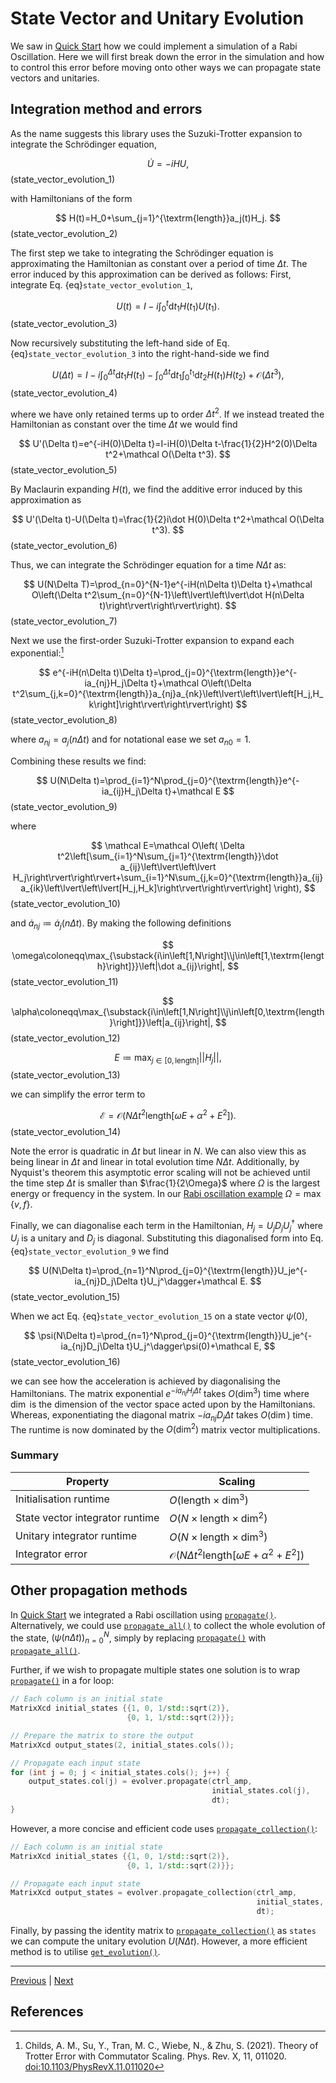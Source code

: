 # State Vector and Unitary Evolution

We saw in [Quick Start](getting_started.md#quick-start) how we could implement a simulation of a Rabi Oscillation. Here we will first break down the error in the simulation and how to control this error before moving onto other ways we can propagate state vectors and unitaries.

## Integration method and errors

As the name suggests this library uses the Suzuki-Trotter expansion to integrate the Schrödinger equation,

$$
\dot U=-iHU,
$$(state_vector_evolution_1)

with Hamiltonians of the form

$$
H(t)=H_0+\sum_{j=1}^{\textrm{length}}a_j(t)H_j.
$$(state_vector_evolution_2)

The first step we take to integrating the Schrödinger equation is approximating the Hamiltonian as constant over a period of time $\Delta t$. The error induced by this approximation can be derived as follows: First, integrate Eq. {eq}`state_vector_evolution_1`,

$$
U(t)=I-i\int_0^t\textrm{d}t_1H(t_1)U(t_1).
$$(state_vector_evolution_3)

Now recursively substituting the left-hand side of Eq. {eq}`state_vector_evolution_3` into the right-hand-side we find

$$
U(\Delta t)=I-i\int_0^{\Delta t}\textrm{d}t_1H(t_1)-\int_0^{\Delta t}\textrm{d}t_1\int_0^{t_1}\textrm{d}t_2H(t_1)H(t_2)+\mathcal O(\Delta t^3),
$$(state_vector_evolution_4)

where we have only retained terms up to order $\Delta t^2$. If we instead treated the Hamiltonian as constant over the time $\Delta t$ we would find

$$
U'(\Delta t)=e^{-iH(0)\Delta t}=I-iH(0)\Delta t-\frac{1}{2}H^2(0)\Delta t^2+\mathcal O(\Delta t^3).
$$(state_vector_evolution_5)

By Maclaurin expanding $H(t)$, we find the additive error induced by this approximation as

$$
U'(\Delta t)-U(\Delta t)=\frac{1}{2}i\dot H(0)\Delta t^2+\mathcal O(\Delta t^3).
$$(state_vector_evolution_6)

Thus, we can integrate the Schrödinger equation for a time $N\Delta t$ as:

$$
U(N\Delta T)=\prod_{n=0}^{N-1}e^{-iH(n\Delta t)\Delta t}+\mathcal O\left(\Delta t^2\sum_{n=0}^{N-1}\left\lvert\left\lvert\dot H(n\Delta t)\right\rvert\right\rvert\right).
$$(state_vector_evolution_7)

Next we use the first-order Suzuki-Trotter expansion to expand each exponential:[^1]

$$
e^{-iH(n\Delta t)\Delta t}=\prod_{j=0}^{\textrm{length}}e^{-ia_{nj}H_j\Delta t}+\mathcal O\left(\Delta t^2\sum_{j,k=0}^{\textrm{length}}a_{nj}a_{nk}\left\lvert\left\lvert\left[H_j,H_k\right]\right\rvert\right\rvert\right)
$$(state_vector_evolution_8)

where $a_{nj}=a_j(n\Delta t)$ and for notational ease we set $a_{n0}=1$.

Combining these results we find:

$$
U(N\Delta t)=\prod_{i=1}^N\prod_{j=0}^{\textrm{length}}e^{-ia_{ij}H_j\Delta t}+\mathcal E
$$(state_vector_evolution_9)

where

$$
\mathcal E=\mathcal O\left(
    \Delta t^2\left[\sum_{i=1}^N\sum_{j=1}^{\textrm{length}}\dot a_{ij}\left\lvert\left\lvert H_j\right\rvert\right\rvert+\sum_{i=1}^N\sum_{j,k=0}^{\textrm{length}}a_{ij}a_{ik}\left\lvert\left\lvert[H_j,H_k]\right\rvert\right\rvert\right]
    \right),
$$(state_vector_evolution_10)

and $\dot a_{nj}\coloneqq\dot a_j(n\Delta t)$. By making the following definitions

$$
\omega\coloneqq\max_{\substack{i\in\left[1,N\right]\\j\in\left[1,\textrm{length}\right]}}\left|\dot a_{ij}\right|,
$$(state_vector_evolution_11)

$$
\alpha\coloneqq\max_{\substack{i\in\left[1,N\right]\\j\in\left[0,\textrm{length}\right]}}\left|a_{ij}\right|,
$$(state_vector_evolution_12)

$$
E\coloneqq\max_{j\in\left[0,\textrm{length}\right]}\left\lvert\left\lvert H_j\right\rvert\right\rvert,
$$(state_vector_evolution_13)

we can simplify the error term to

$$
\mathcal E=\mathcal O\left(N\Delta t^2\textrm{length}\left[\omega E+\alpha^2+E^2\right]\right).
$$(state_vector_evolution_14)

Note the error is quadratic in $\Delta t$ but linear in $N$. We can also view this as being linear in $\Delta t$ and linear in total evolution time $N\Delta t$. Additionally, by Nyquist's theorem this asymptotic error scaling will not be achieved until the time step $\Delta t$ is smaller than $\frac{1}{2\Omega}$ where $\Omega$ is the largest energy or frequency in the system. In our [Rabi oscillation example](getting_started.md#quick-start) $\Omega=\max\left\{v,f\right\}$.

Finally, we can diagonalise each term in the Hamiltonian, $H_j=U_jD_jU_j^\dagger$ where $U_j$ is a unitary and $D_j$ is diagonal. Substituting this diagonalised form into Eq. {eq}`state_vector_evolution_9` we find

$$
U(N\Delta t)=\prod_{n=1}^N\prod_{j=0}^{\textrm{length}}U_je^{-ia_{nj}D_j\Delta t}U_j^\dagger+\mathcal E.
$$(state_vector_evolution_15)

When we act Eq. {eq}`state_vector_evolution_15` on a state vector $\psi(0)$,

$$
\psi(N\Delta t)=\prod_{n=1}^N\prod_{j=0}^{\textrm{length}}U_je^{-ia_{nj}D_j\Delta t}U_j^\dagger\psi(0)+\mathcal E,
$$(state_vector_evolution_16)

we can see how the acceleration is achieved by diagonalising the Hamiltonians. The matrix exponential $e^{-ia_{nj}H_j\Delta t}$ takes $O(\dim^3)$ time where $\dim$ is the dimension of the vector space acted upon by the Hamiltonians. Whereas, exponentiating the diagonal matrix $-ia_{nj}D_j\Delta t$ takes $O(\dim)$ time. The runtime is now dominated by the $O(\dim^2)$ matrix vector multiplications.

### Summary

| Property               | Scaling                                                                               |
| ---------------------- | ------------------------------------------------------------------------------------- |
| Initialisation runtime | $O(\textrm{length}\times\dim^3)$                                                      |
| State vector integrator runtime     | $O(N\times\textrm{length}\times\dim^2)$                                               |
| Unitary integrator runtime     | $O(N\times\textrm{length}\times\dim^3)$                                               |
| Integrator error       | $\mathcal O\left(N\Delta t^2\textrm{length}\left[\omega E+\alpha^2+E^2\right]\right)$ |

## Other propagation methods

In [Quick Start](getting_started.md#quick-start) we integrated a Rabi oscillation using [``propagate()``](../reference/structSuzuki__Trotter__Evolver_1_1UnitaryEvolver.rst#_CPPv4N22Suzuki_Trotter_Evolver14UnitaryEvolver9propagateE7DMatrixI7Dynamic6n_ctrlE7DMatrixI3dimXL1EEEd). Alternatively, we could use [``propagate_all()``](../reference/structSuzuki__Trotter__Evolver_1_1UnitaryEvolver.rst#_CPPv4N22Suzuki_Trotter_Evolver14UnitaryEvolver13propagate_allE7DMatrixI7Dynamic6n_ctrlE7DMatrixI3dimXL1EEEd) to collect the whole evolution of the state, $\left(\psi(n\Delta t)\right)_{n=0}^N$, simply by replacing [``propagate()``](../reference/structSuzuki__Trotter__Evolver_1_1UnitaryEvolver.rst#_CPPv4N22Suzuki_Trotter_Evolver14UnitaryEvolver9propagateE7DMatrixI7Dynamic6n_ctrlE7DMatrixI3dimXL1EEEd) with [``propagate_all()``](../reference/structSuzuki__Trotter__Evolver_1_1UnitaryEvolver.rst#_CPPv4N22Suzuki_Trotter_Evolver14UnitaryEvolver13propagate_allE7DMatrixI7Dynamic6n_ctrlE7DMatrixI3dimXL1EEEd).

Further, if we wish to propagate multiple states one solution is to wrap [``propagate()``](../reference/structSuzuki__Trotter__Evolver_1_1UnitaryEvolver.rst#_CPPv4N22Suzuki_Trotter_Evolver14UnitaryEvolver9propagateE7DMatrixI7Dynamic6n_ctrlE7DMatrixI3dimXL1EEEd) in a for loop:

```cpp
// Each column is an initial state
MatrixXcd initial_states {{1, 0, 1/std::sqrt(2)},
                          {0, 1, 1/std::sqrt(2)}};

// Prepare the matrix to store the output
MatrixXcd output_states(2, initial_states.cols());

// Propagate each input state
for (int j = 0; j < initial_states.cols(); j++) {
    output_states.col(j) = evolver.propagate(ctrl_amp,
                                             initial_states.col(j),
                                             dt);
}
```

However, a more concise and efficient code uses [``propagate_collection()``](../reference/structSuzuki__Trotter__Evolver_1_1UnitaryEvolver.rst#_CPPv4I_iEN22Suzuki_Trotter_Evolver14UnitaryEvolver20propagate_collectionE7DMatrixI3dim1lE7DMatrixI7Dynamic6n_ctrlE7DMatrixI3dim1lEd):

```cpp
// Each column is an initial state
MatrixXcd initial_states {{1, 0, 1/std::sqrt(2)},
                          {0, 1, 1/std::sqrt(2)}};

// Propagate each input state
MatrixXcd output_states = evolver.propagate_collection(ctrl_amp,
                                                       initial_states,
                                                       dt);
```

Finally, by passing the identity matrix to [``propagate_collection()``](../reference/structSuzuki__Trotter__Evolver_1_1UnitaryEvolver.rst#_CPPv4I_iEN22Suzuki_Trotter_Evolver14UnitaryEvolver20propagate_collectionE7DMatrixI3dim1lE7DMatrixI7Dynamic6n_ctrlE7DMatrixI3dim1lEd) as `states` we can compute the unitary evolution $U(N\Delta t)$. However, a more efficient method is to utilise [``get_evolution()``](../reference/structSuzuki__Trotter__Evolver_1_1UnitaryEvolver.rst#_CPPv4I_iEN22Suzuki_Trotter_Evolver14UnitaryEvolver20propagate_collectionE7DMatrixI3dim1lE7DMatrixI7Dynamic6n_ctrlE7DMatrixI3dim1lEd).

---
[Previous](getting_started.md) | [Next](switching_function.md)


## References

[^1]: Childs, A. M., Su, Y., Tran, M. C., Wiebe, N., & Zhu, S. (2021). Theory of Trotter Error with Commutator Scaling. Phys. Rev. X, 11, 011020. [doi:10.1103/PhysRevX.11.011020](https://www.doi.org/10.1103/PhysRevX.11.011020)